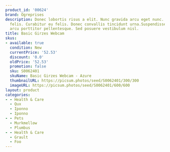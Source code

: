```yaml
---
product_id: '00624'
brand: Ogreprises
description: Donec lobortis risus a elit. Nunc gravida arcu eget nunc. Curabitur eu
  felis. Curabitur eu felis. Donec convallis tincidunt urna.Suspendisse et orci et
  arcu porttitor pellentesque. Sed posuere vestibulum nisl.
title: Basic Girzes Webcam
skus:
- available: true
  condition: New
  currentPrice: '52.53'
  discount: '0.0'
  oldPrice: '52.53'
  promotion: false
  sku: S0062401
  skuName: Basic Girzes Webcam - Azure
  thumbnailURL: https://picsum.photos/seed/S0062401/300/300
  imageURL: https://picsum.photos/seed/S0062401/600/600
layout: product
categories:
- - Health & Care
  - Qux
  - Iponno
  - Iponno
- - Pets
  - Murkmellow
  - Plumbus
- - Health & Care
  - Grault
  - Foo
---
```

